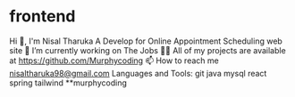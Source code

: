 # frontend
 
Hi 👋, I'm Nisal Tharuka
A Develop for Online Appointment Scheduling web site
🔭 I’m currently working on The Jobs
👨‍💻 All of my projects are available at https://github.com/Murphycoding
📫 How to reach me nisaltharuka98@gmail.com
Languages and Tools:
git
java
mysql
react
spring
tailwind
**murphycoding
